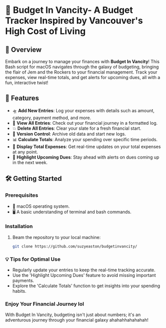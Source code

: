 # 🌌 Budget In Vancity- A Budget Tracker Inspired by Vancouver's High Cost of Living

## 🚀 Overview
Embark on a journey to manage your finances with **Budget In Vancity**! This Bash script for macOS navigates through the galaxy of budgeting, bringing the flair of Jem and the Rockers to your financial management. Track your expenses, view real-time totals, and get alerts for upcoming dues, all with a fun, interactive twist!

## 🌟 Features
- 🛸 **Add New Entries**: Log your expenses with details such as amount, category, payment method, and more.
- 👀 **View All Entries**: Check out your financial journey in a formatted log.
- 💥 **Delete All Entries**: Clear your slate for a fresh financial start.
- 📁 **Version Control**: Archive old data and start new logs.
- 📊 **Calculate Totals**: Analyze your spending over specific time periods.
- 🌠 **Display Total Expenses**: Get real-time updates on your total expenses at any point.
- 🔮 **Highlight Upcoming Dues**: Stay ahead with alerts on dues coming up in the next week.

## 🛠 Getting Started

### Prerequisites
- 🍏 macOS operating system.
- 🖥 A basic understanding of terminal and bash commands.

### Installation
1. Beam the repository to your local machine:
   ```bash
   git clone https://github.com/suzyeaston/budgetinvancity/

### 💡 Tips for Optimal Use
- Regularly update your entries to keep the real-time tracking accurate.
- Use the 'Highlight Upcoming Dues' feature to avoid missing important payments.
- Explore the 'Calculate Totals' function to get insights into your spending habits.

### Enjoy Your Financial Journey lol
With Budget In Vancity, budgeting isn't just about numbers; it's an adventurous journey through your financial galaxy ahahahhahahahah!
